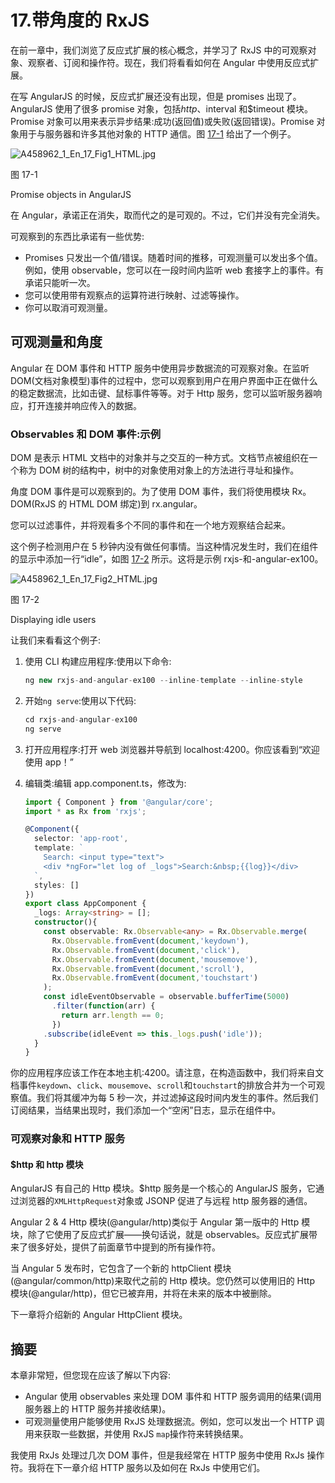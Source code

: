 # 17.带角度的 RxJS

在前一章中，我们浏览了反应式扩展的核心概念，并学习了 RxJS 中的可观察对象、观察者、订阅和操作符。现在，我们将看看如何在 Angular 中使用反应式扩展。

在写 AngularJS 的时候，反应式扩展还没有出现，但是 promises 出现了。AngularJS 使用了很多 promise 对象，包括$http、$interval 和$timeout 模块。Promise 对象可以用来表示异步结果:成功(返回值)或失败(返回错误)。Promise 对象用于与服务器和许多其他对象的 HTTP 通信。图 [17-1](#Fig1) 给出了一个例子。

![A458962_1_En_17_Fig1_HTML.jpg](A458962_1_En_17_Fig1_HTML.jpg)

图 17-1

Promise objects in AngularJS

在 Angular，承诺正在消失，取而代之的是可观的。不过，它们并没有完全消失。

可观察到的东西比承诺有一些优势:

*   Promises 只发出一个值/错误。随着时间的推移，可观测量可以发出多个值。例如，使用 observable，您可以在一段时间内监听 web 套接字上的事件。有承诺只能听一次。
*   您可以使用带有观察点的运算符进行映射、过滤等操作。
*   你可以取消可观测量。

## 可观测量和角度

Angular 在 DOM 事件和 HTTP 服务中使用异步数据流的可观察对象。在监听 DOM(文档对象模型)事件的过程中，您可以观察到用户在用户界面中正在做什么的稳定数据流，比如击键、鼠标事件等等。对于 Http 服务，您可以监听服务器响应，打开连接并响应传入的数据。

### Observables 和 DOM 事件:示例

DOM 是表示 HTML 文档中的对象并与之交互的一种方式。文档节点被组织在一个称为 DOM 树的结构中，树中的对象使用对象上的方法进行寻址和操作。

角度 DOM 事件是可以观察到的。为了使用 DOM 事件，我们将使用模块 Rx。DOM(RxJS 的 HTML DOM 绑定)到 rx.angular。

您可以过滤事件，并将观看多个不同的事件和在一个地方观察结合起来。

这个例子检测用户在 5 秒钟内没有做任何事情。当这种情况发生时，我们在组件的显示中添加一行“idle”，如图 [17-2](#Fig2) 所示。这将是示例 rxjs-和-angular-ex100。

![A458962_1_En_17_Fig2_HTML.jpg](A458962_1_En_17_Fig2_HTML.jpg)

图 17-2

Displaying idle users

让我们来看看这个例子:

1.  使用 CLI 构建应用程序:使用以下命令:

    ```ts
    ng new rxjs-and-angular-ex100 --inline-template --inline-style

    ```

2.  开始`ng serve`:使用以下代码:

    ```ts
    cd rxjs-and-angular-ex100
    ng serve

    ```

3.  打开应用程序:打开 web 浏览器并导航到 localhost:4200。你应该看到“欢迎使用 app！”
4.  编辑类:编辑 app.component.ts，修改为:

    ```ts
    import { Component } from '@angular/core';
    import * as Rx from 'rxjs';

    @Component({
      selector: 'app-root',
      template: `
        Search: <input type="text">
        <div *ngFor="let log of _logs">Search:&nbsp;{{log}}</div>
      `,
      styles: []
    })
    export class AppComponent {
      _logs: Array<string> = [];
      constructor(){
        const observable: Rx.Observable<any> = Rx.Observable.merge(
          Rx.Observable.fromEvent(document,'keydown'),
          Rx.Observable.fromEvent(document,'click'),
          Rx.Observable.fromEvent(document,'mousemove'),
          Rx.Observable.fromEvent(document,'scroll'),
          Rx.Observable.fromEvent(document,'touchstart')
        );
        const idleEventObservable = observable.bufferTime(5000)
          .filter(function(arr) {
            return arr.length == 0;
          })
        .subscribe(idleEvent => this._logs.push('idle'));
      }
    }

    ```

你的应用程序应该工作在本地主机:4200。请注意，在构造函数中，我们将来自文档事件`keydown`、`click`、`mousemove`、`scroll`和`touchstart`的排放合并为一个可观察值。我们将其缓冲为每 5 秒一次，并过滤掉这段时间内发生的事件。然后我们订阅结果，当结果出现时，我们添加一个“空闲”日志，显示在组件中。

### 可观察对象和 HTTP 服务

#### $http 和 http 模块

AngularJS 有自己的 Http 模块。$http 服务是一个核心的 AngularJS 服务，它通过浏览器的`XMLHttpRequest`对象或 JSONP 促进了与远程 http 服务器的通信。

Angular 2 & 4 Http 模块(@angular/http)类似于 Angular 第一版中的 Http 模块，除了它使用了反应式扩展——换句话说，就是 observables。反应式扩展带来了很多好处，提供了前面章节中提到的所有操作符。

当 Angular 5 发布时，它包含了一个新的 httpClient 模块(@angular/common/http)来取代之前的 Http 模块。您仍然可以使用旧的 Http 模块(@angular/http)，但它已被弃用，并将在未来的版本中被删除。

下一章将介绍新的 Angular HttpClient 模块。

## 摘要

本章非常短，但您现在应该了解以下内容:

*   Angular 使用 observables 来处理 DOM 事件和 HTTP 服务调用的结果(调用服务器上的 HTTP 服务并接收结果)。
*   可观测量使用户能够使用 RxJS 处理数据流。例如，您可以发出一个 HTTP 调用来获取一些数据，并使用 RxJS `map`操作符来转换结果。

我使用 RxJs 处理过几次 DOM 事件，但是我经常在 HTTP 服务中使用 RxJs 操作符。我将在下一章介绍 HTTP 服务以及如何在 RxJs 中使用它们。
